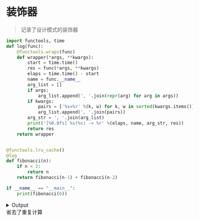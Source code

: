 # 装饰器

> 记录了设计模式的装饰器

[comment]: <> (<a class="wp-editor-md-post-content-link" href="http://www.vincehuston.org/dp/decorator.html">Decorator</a>)

[comment]: <> (basic python code)
```python
import functools, time 
def log(func):
    @functools.wraps(func)
    def wrapper(*args, **kwargs):
        start = time.time()
        res = func(*args, **kwargs)
        elaps = time.time() - start
        name = func.__name__
        arg_list = []
        if args:
            arg_list.append(', '.join(repr(arg) for arg in args))
        if kwargs:
            pairs = ['%s=%r' %(k, w) for k, w in sorted(kwargs.items())]
            arg_list.append(', '.join(pairs))
        arg_str = ', '.join(arg_list)
        print('[%0.8fs] %s(%s) -> %r' %(elaps, name, arg_str, res))
        return res 
    return wrapper


@functools.lru_cache()
@log
def fibonacci(n):
    if n < 2:
        return n
    return fibonacci(n-1) + fibonacci(n-2)

if __name__ == "__main__":
    print(fibonacci(6))
```
<details>
<summary>Output</summary>

```shell title="lru_cache.py"
python3 lru_cache.py
```

```
[0.00000167s] fibonacci(1) -> 1
[0.00000310s] fibonacci(0) -> 0
[0.00025296s] fibonacci(2) -> 1
[0.00032377s] fibonacci(3) -> 2
[0.00042295s] fibonacci(4) -> 3
[0.00053787s] fibonacci(5) -> 5
[0.00070119s] fibonacci(6) -> 8
```

当注释掉21行的装饰器后，输出为
```
[0.00000095s] fibonacci(1) -> 1
[0.00000000s] fibonacci(0) -> 0
[0.00006604s] fibonacci(2) -> 1
[0.00000000s] fibonacci(1) -> 1
[0.00007701s] fibonacci(3) -> 2
[0.00000095s] fibonacci(1) -> 1
[0.00000095s] fibonacci(0) -> 0
[0.00001001s] fibonacci(2) -> 1
[0.00009704s] fibonacci(4) -> 3
[0.00000000s] fibonacci(1) -> 1
[0.00000000s] fibonacci(0) -> 0
[0.00000930s] fibonacci(2) -> 1
[0.00000000s] fibonacci(1) -> 1
[0.00001884s] fibonacci(3) -> 2
[0.00012589s] fibonacci(5) -> 5
[0.00000000s] fibonacci(1) -> 1
[0.00000000s] fibonacci(0) -> 0
[0.00000906s] fibonacci(2) -> 1
[0.00000095s] fibonacci(1) -> 1
[0.00001979s] fibonacci(3) -> 2
[0.00000095s] fibonacci(1) -> 1
[0.00000095s] fibonacci(0) -> 0
[0.00003409s] fibonacci(2) -> 1
[0.00008798s] fibonacci(4) -> 3
[0.00022793s] fibonacci(6) -> 8
```
</details>
省去了重复计算

<!-- 2020年6月22日 10:58 --> 